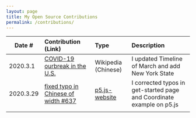 ```yaml
---
layout: page
title: My Open Source Contributions
permalink: /contributions/
---
```


<!--
Type of the contribution should be "Wikipedia edit", "OpenStreet Map feature", "Documentation", "Course website", "Blog",
"Browse Add-on", etc.

The description should include a brief summary of what you did.

Replace the first row with your own contribution. 

-->





| Date #       | Contribution (Link)  | Type  | Description |
|---|:---|:---|:---|
| 2020.3.1   |  [COVID-19 ourbreak in the U.S.](https://zh.wikipedia.org/wiki/2019%E5%86%A0%E7%8B%80%E7%97%85%E6%AF%92%E7%97%85%E7%BE%8E%E5%9C%8B%E7%96%AB%E6%83%85)| Wikipedia (Chinese)  |   I updated Timeline of March and add New York State |
| 2020.3.29    | [fixed typo in Chinese of width #637](https://github.com/processing/p5.js-website/pull/637) | [p5.js-website](https://github.com/processing/p5.js-website)  | I corrected typos in get-started page and Coordinate example on p5.js    |
|     |     |     |      |
